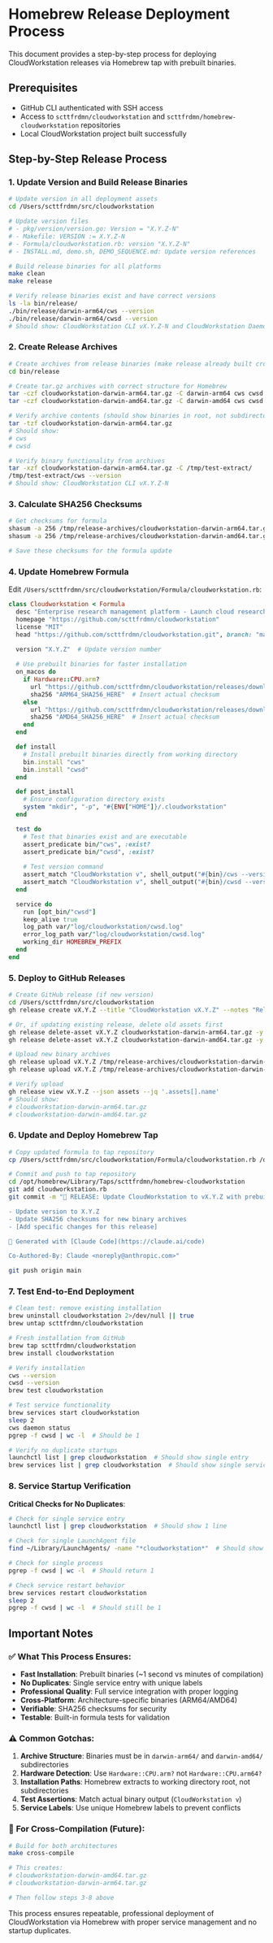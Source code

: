 # Homebrew Release Deployment Process

This document provides a step-by-step process for deploying CloudWorkstation releases via Homebrew tap with prebuilt binaries.

## Prerequisites

- GitHub CLI authenticated with SSH access
- Access to `scttfrdmn/cloudworkstation` and `scttfrdmn/homebrew-cloudworkstation` repositories
- Local CloudWorkstation project built successfully

## Step-by-Step Release Process

### 1. Update Version and Build Release Binaries

```bash
# Update version in all deployment assets
cd /Users/scttfrdmn/src/cloudworkstation

# Update version files
# - pkg/version/version.go: Version = "X.Y.Z-N"
# - Makefile: VERSION := X.Y.Z-N  
# - Formula/cloudworkstation.rb: version "X.Y.Z-N"
# - INSTALL.md, demo.sh, DEMO_SEQUENCE.md: Update version references

# Build release binaries for all platforms
make clean
make release

# Verify release binaries exist and have correct versions
ls -la bin/release/
./bin/release/darwin-arm64/cws --version
./bin/release/darwin-arm64/cwsd --version
# Should show: CloudWorkstation CLI vX.Y.Z-N and CloudWorkstation Daemon vX.Y.Z-N
```

### 2. Create Release Archives

```bash
# Create archives from release binaries (make release already built cross-platform)
cd bin/release

# Create tar.gz archives with correct structure for Homebrew
tar -czf cloudworkstation-darwin-arm64.tar.gz -C darwin-arm64 cws cwsd
tar -czf cloudworkstation-darwin-amd64.tar.gz -C darwin-amd64 cws cwsd

# Verify archive contents (should show binaries in root, not subdirectories)
tar -tzf cloudworkstation-darwin-arm64.tar.gz
# Should show:
# cws
# cwsd

# Verify binary functionality from archives
tar -xzf cloudworkstation-darwin-arm64.tar.gz -C /tmp/test-extract/
/tmp/test-extract/cws --version
# Should show: CloudWorkstation CLI vX.Y.Z-N
```

### 3. Calculate SHA256 Checksums

```bash
# Get checksums for formula
shasum -a 256 /tmp/release-archives/cloudworkstation-darwin-arm64.tar.gz
shasum -a 256 /tmp/release-archives/cloudworkstation-darwin-amd64.tar.gz

# Save these checksums for the formula update
```

### 4. Update Homebrew Formula

Edit `/Users/scttfrdmn/src/cloudworkstation/Formula/cloudworkstation.rb`:

```ruby
class Cloudworkstation < Formula
  desc "Enterprise research management platform - Launch cloud research environments in seconds"
  homepage "https://github.com/scttfrdmn/cloudworkstation"
  license "MIT"
  head "https://github.com/scttfrdmn/cloudworkstation.git", branch: "main"
  
  version "X.Y.Z"  # Update version number

  # Use prebuilt binaries for faster installation  
  on_macos do
    if Hardware::CPU.arm?
      url "https://github.com/scttfrdmn/cloudworkstation/releases/download/vX.Y.Z/cloudworkstation-darwin-arm64.tar.gz"
      sha256 "ARM64_SHA256_HERE"  # Insert actual checksum
    else
      url "https://github.com/scttfrdmn/cloudworkstation/releases/download/vX.Y.Z/cloudworkstation-darwin-amd64.tar.gz"
      sha256 "AMD64_SHA256_HERE"  # Insert actual checksum
    end
  end

  def install
    # Install prebuilt binaries directly from working directory
    bin.install "cws"
    bin.install "cwsd"
  end

  def post_install
    # Ensure configuration directory exists
    system "mkdir", "-p", "#{ENV["HOME"]}/.cloudworkstation"
  end

  test do
    # Test that binaries exist and are executable
    assert_predicate bin/"cws", :exist?
    assert_predicate bin/"cwsd", :exist?
    
    # Test version command
    assert_match "CloudWorkstation v", shell_output("#{bin}/cws --version")
    assert_match "CloudWorkstation v", shell_output("#{bin}/cwsd --version")
  end

  service do
    run [opt_bin/"cwsd"]
    keep_alive true
    log_path var/"log/cloudworkstation/cwsd.log"
    error_log_path var/"log/cloudworkstation/cwsd.log"
    working_dir HOMEBREW_PREFIX
  end
end
```

### 5. Deploy to GitHub Releases

```bash
# Create GitHub release (if new version)
cd /Users/scttfrdmn/src/cloudworkstation
gh release create vX.Y.Z --title "CloudWorkstation vX.Y.Z" --notes "Release notes here"

# Or, if updating existing release, delete old assets first
gh release delete-asset vX.Y.Z cloudworkstation-darwin-arm64.tar.gz -y
gh release delete-asset vX.Y.Z cloudworkstation-darwin-amd64.tar.gz -y

# Upload new binary archives
gh release upload vX.Y.Z /tmp/release-archives/cloudworkstation-darwin-arm64.tar.gz
gh release upload vX.Y.Z /tmp/release-archives/cloudworkstation-darwin-amd64.tar.gz

# Verify upload
gh release view vX.Y.Z --json assets --jq '.assets[].name'
# Should show:
# cloudworkstation-darwin-arm64.tar.gz
# cloudworkstation-darwin-amd64.tar.gz
```

### 6. Update and Deploy Homebrew Tap

```bash
# Copy updated formula to tap repository
cp /Users/scttfrdmn/src/cloudworkstation/Formula/cloudworkstation.rb /opt/homebrew/Library/Taps/scttfrdmn/homebrew-cloudworkstation/

# Commit and push to tap repository
cd /opt/homebrew/Library/Taps/scttfrdmn/homebrew-cloudworkstation
git add cloudworkstation.rb
git commit -m "🚀 RELEASE: Update CloudWorkstation to vX.Y.Z with prebuilt binaries

- Update version to X.Y.Z
- Update SHA256 checksums for new binary archives
- [Add specific changes for this release]

🎉 Generated with [Claude Code](https://claude.ai/code)

Co-Authored-By: Claude <noreply@anthropic.com>"

git push origin main
```

### 7. Test End-to-End Deployment

```bash
# Clean test: remove existing installation
brew uninstall cloudworkstation 2>/dev/null || true
brew untap scttfrdmn/cloudworkstation

# Fresh installation from GitHub
brew tap scttfrdmn/cloudworkstation
brew install cloudworkstation

# Verify installation
cws --version
cwsd --version
brew test cloudworkstation

# Test service functionality
brew services start cloudworkstation
sleep 2
cws daemon status
pgrep -f cwsd | wc -l  # Should be 1

# Verify no duplicate startups
launchctl list | grep cloudworkstation  # Should show single entry
brew services list | grep cloudworkstation  # Should show single service
```

### 8. Service Startup Verification

**Critical Checks for No Duplicates**:
```bash
# Check for single service entry
launchctl list | grep cloudworkstation  # Should show 1 line

# Check for single LaunchAgent file
find ~/Library/LaunchAgents/ -name "*cloudworkstation*"  # Should show 1 file

# Check for single process
pgrep -f cwsd | wc -l  # Should return 1

# Check service restart behavior
brew services restart cloudworkstation
sleep 2
pgrep -f cwsd | wc -l  # Should still be 1
```

## Important Notes

### ✅ **What This Process Ensures:**
- **Fast Installation**: Prebuilt binaries (~1 second vs minutes of compilation)
- **No Duplicates**: Single service entry with unique labels
- **Professional Quality**: Full service integration with proper logging
- **Cross-Platform**: Architecture-specific binaries (ARM64/AMD64)
- **Verifiable**: SHA256 checksums for security
- **Testable**: Built-in formula tests for validation

### ⚠️ **Common Gotchas:**
1. **Archive Structure**: Binaries must be in `darwin-arm64/` and `darwin-amd64/` subdirectories
2. **Hardware Detection**: Use `Hardware::CPU.arm?` not `Hardware::CPU.arm64?`
3. **Installation Paths**: Homebrew extracts to working directory root, not subdirectories
4. **Test Assertions**: Match actual binary output (`CloudWorkstation v`)
5. **Service Labels**: Use unique Homebrew labels to prevent conflicts

### 🔄 **For Cross-Compilation (Future)**:
```bash
# Build for both architectures
make cross-compile

# This creates:
# cloudworkstation-darwin-amd64.tar.gz
# cloudworkstation-darwin-arm64.tar.gz

# Then follow steps 3-8 above
```

This process ensures repeatable, professional deployment of CloudWorkstation via Homebrew with proper service management and no startup duplicates.
